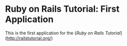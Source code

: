 # Ruby on Rails Tutorial: First Application

This is the first application for the {*Ruby on Rails Tutorial*] (http://railstutorial.org/)